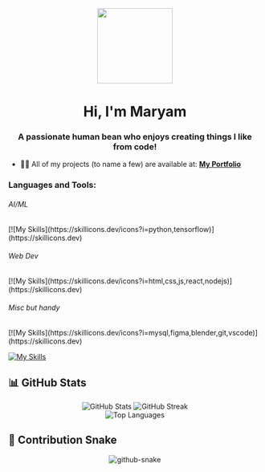 <div align="center">
  <img height="150" src="https://media3.giphy.com/media/v1.Y2lkPTc5MGI3NjExeTRuejdudWY3bzF6YXl0Z25oYXd3Nm1qNXZ0eGJhYWM2d3hwMnlpdyZlcD12MV9naWZzX3NlYXJjaCZjdD1n/L1R1tvI9svkIWwpVYr/100.webp"  />
</div>

###

<h1 align="center">Hi, I'm Maryam</h1>
<h3 align="center">A passionate human bean who enjoys creating things I like from code!</h3>
 

- 👨‍💻 All of my projects (to name a few) are available at: **[My Portfolio](https://maryam-mo-portfolio.vercel.app/)**



<p align="left">
</p>

<h3 align="left">Languages and Tools:</h3>

<h6>AI/ML</h6>
[![My Skills](https://skillicons.dev/icons?i=python,tensorflow)](https://skillicons.dev)

<h6>Web Dev</h6>
[![My Skills](https://skillicons.dev/icons?i=html,css,js,react,nodejs)](https://skillicons.dev)

<h6>Misc but handy</h6>
[![My Skills](https://skillicons.dev/icons?i=mysql,figma,blender,git,vscode)](https://skillicons.dev)

[![My Skills](https://skillicons.dev/icons?i=js,html,css,wasm)](https://skillicons.dev)

## 📊 GitHub Stats

<div align="center">
  <img src="https://github-readme-stats.vercel.app/api?username=mrym-emm&show_icons=true&theme=radical&hide_border=true" alt="GitHub Stats" />
  <img src="https://github-readme-streak-stats.herokuapp.com/?user=mrym-emm&theme=radical&hide_border=true" alt="GitHub Streak" />
</div>

<div align="center">
  <img src="https://github-readme-stats.vercel.app/api/top-langs/?username=mrym-emm&layout=compact&theme=radical&hide_border=true" alt="Top Languages" />
</div>

## 🐍 Contribution Snake
<div align="center">
  <picture>
    <source media="(prefers-color-scheme: dark)" srcset="https://raw.githubusercontent.com/mrym-emm/mrym-emm/output/github-snake-dark.svg" />
    <source media="(prefers-color-scheme: light)" srcset="https://raw.githubusercontent.com/mrym-emm/mrym-emm/output/github-snake.svg" />
    <img alt="github-snake" src="https://raw.githubusercontent.com/mrym-emm/mrym-emm/output/github-snake.svg" />
  </picture>
</div>
